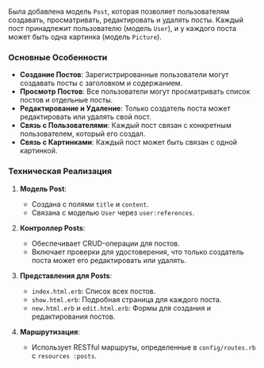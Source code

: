 Была добавлена модель `Post`, которая позволяет пользователям создавать, просматривать, редактировать и удалять посты. Каждый пост принадлежит пользователю (модель `User`), и у каждого поста может быть одна картинка (модель `Picture`).

### Основные Особенности

- **Создание Постов**: Зарегистрированные пользователи могут создавать посты с заголовком и содержанием.
- **Просмотр Постов**: Все пользователи могут просматривать список постов и отдельные посты.
- **Редактирование и Удаление**: Только создатель поста может редактировать или удалять свой пост.
- **Связь с Пользователями**: Каждый пост связан с конкретным пользователем, который его создал.
- **Связь с Картинками**: Каждый пост может быть связан с одной картинкой.

### Техническая Реализация

1. **Модель Post**:
   - Создана с полями `title` и `content`.
   - Связана с моделью `User` через `user:references`.

2. **Контроллер Posts**:
   - Обеспечивает CRUD-операции для постов.
   - Включает проверки для удостоверения, что только создатель поста может его редактировать или удалять.

3. **Представления для Posts**:
   - `index.html.erb`: Список всех постов.
   - `show.html.erb`: Подробная страница для каждого поста.
   - `new.html.erb` и `edit.html.erb`: Формы для создания и редактирования постов.

4. **Маршрутизация**:
   - Использует RESTful маршруты, определенные в `config/routes.rb` с `resources :posts`.
